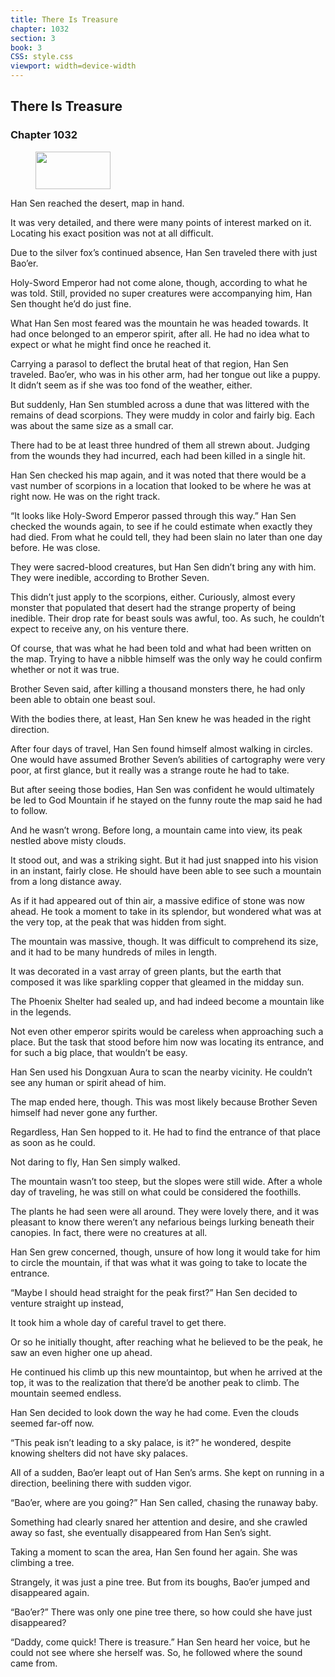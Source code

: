 ```yaml
---
title: There Is Treasure
chapter: 1032
section: 3
book: 3
CSS: style.css
viewport: width=device-width
---
```


## There Is Treasure

### Chapter 1032

<figure>
	<img src="../Images/gem.gif" alt="" id="gem" width="120" height="60" />
</figure>

Han Sen reached the desert, map in hand.

It was very detailed, and there were many points of interest marked on it. Locating his exact position was not at all difficult.

Due to the silver fox’s continued absence, Han Sen traveled there with just Bao’er.

Holy-Sword Emperor had not come alone, though, according to what he was told. Still, provided no super creatures were accompanying him, Han Sen thought he’d do just fine.

What Han Sen most feared was the mountain he was headed towards. It had once belonged to an emperor spirit, after all. He had no idea what to expect or what he might find once he reached it.

Carrying a parasol to deflect the brutal heat of that region, Han Sen traveled. Bao’er, who was in his other arm, had her tongue out like a puppy. It didn’t seem as if she was too fond of the weather, either.

But suddenly, Han Sen stumbled across a dune that was littered with the remains of dead scorpions. They were muddy in color and fairly big. Each was about the same size as a small car.

There had to be at least three hundred of them all strewn about. Judging from the wounds they had incurred, each had been killed in a single hit.

Han Sen checked his map again, and it was noted that there would be a vast number of scorpions in a location that looked to be where he was at right now. He was on the right track.

“It looks like Holy-Sword Emperor passed through this way.” Han Sen checked the wounds again, to see if he could estimate when exactly they had died. From what he could tell, they had been slain no later than one day before. He was close.

They were sacred-blood creatures, but Han Sen didn’t bring any with him. They were inedible, according to Brother Seven.

This didn’t just apply to the scorpions, either. Curiously, almost every monster that populated that desert had the strange property of being inedible. Their drop rate for beast souls was awful, too. As such, he couldn’t expect to receive any, on his venture there.

Of course, that was what he had been told and what had been written on the map. Trying to have a nibble himself was the only way he could confirm whether or not it was true.

Brother Seven said, after killing a thousand monsters there, he had only been able to obtain one beast soul.

With the bodies there, at least, Han Sen knew he was headed in the right direction.

After four days of travel, Han Sen found himself almost walking in circles. One would have assumed Brother Seven’s abilities of cartography were very poor, at first glance, but it really was a strange route he had to take.

But after seeing those bodies, Han Sen was confident he would ultimately be led to God Mountain if he stayed on the funny route the map said he had to follow.

And he wasn’t wrong. Before long, a mountain came into view, its peak nestled above misty clouds.

It stood out, and was a striking sight. But it had just snapped into his vision in an instant, fairly close. He should have been able to see such a mountain from a long distance away.

As if it had appeared out of thin air, a massive edifice of stone was now ahead. He took a moment to take in its splendor, but wondered what was at the very top, at the peak that was hidden from sight.

The mountain was massive, though. It was difficult to comprehend its size, and it had to be many hundreds of miles in length.

It was decorated in a vast array of green plants, but the earth that composed it was like sparkling copper that gleamed in the midday sun.

The Phoenix Shelter had sealed up, and had indeed become a mountain like in the legends.

Not even other emperor spirits would be careless when approaching such a place. But the task that stood before him now was locating its entrance, and for such a big place, that wouldn’t be easy.

Han Sen used his Dongxuan Aura to scan the nearby vicinity. He couldn’t see any human or spirit ahead of him.

The map ended here, though. This was most likely because Brother Seven himself had never gone any further.

Regardless, Han Sen hopped to it. He had to find the entrance of that place as soon as he could.

Not daring to fly, Han Sen simply walked.

The mountain wasn’t too steep, but the slopes were still wide. After a whole day of traveling, he was still on what could be considered the foothills.

The plants he had seen were all around. They were lovely there, and it was pleasant to know there weren’t any nefarious beings lurking beneath their canopies. In fact, there were no creatures at all.

Han Sen grew concerned, though, unsure of how long it would take for him to circle the mountain, if that was what it was going to take to locate the entrance.

“Maybe I should head straight for the peak first?” Han Sen decided to venture straight up instead,

It took him a whole day of careful travel to get there.

Or so he initially thought, after reaching what he believed to be the peak, he saw an even higher one up ahead.

He continued his climb up this new mountaintop, but when he arrived at the top, it was to the realization that there’d be another peak to climb. The mountain seemed endless.

Han Sen decided to look down the way he had come. Even the clouds seemed far-off now.

“This peak isn’t leading to a sky palace, is it?” he wondered, despite knowing shelters did not have sky palaces.

All of a sudden, Bao’er leapt out of Han Sen’s arms. She kept on running in a direction, beelining there with sudden vigor.

“Bao’er, where are you going?” Han Sen called, chasing the runaway baby.

Something had clearly snared her attention and desire, and she crawled away so fast, she eventually disappeared from Han Sen’s sight.

Taking a moment to scan the area, Han Sen found her again. She was climbing a tree.

Strangely, it was just a pine tree. But from its boughs, Bao’er jumped and disappeared again.

“Bao’er?” There was only one pine tree there, so how could she have just disappeared?

“Daddy, come quick! There is treasure.” Han Sen heard her voice, but he could not see where she herself was. So, he followed where the sound came from.